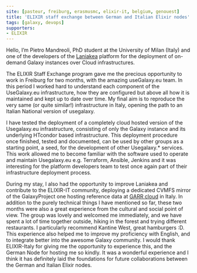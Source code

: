 ```yaml
---
site: [pasteur, freiburg, erasmusmc, elixir-it, belgium, genouest]
title: 'ELIXIR staff exchange between German and Italian Elixir nodes'
tags: [galaxy, devops]
supporters:
- ELIXIR
---
```


Hello, I’m Pietro Mandreoli, PhD student at the University of Milan (Italy) and one of the developers of the [Laniakea](laniakea-elixir-it.github.io) platform for the deployment of on-demand Galaxy instances over Cloud infrastructures.

The ELIXIR Staff Exchange program gave me the precious opportunity to work in Freiburg for two months, with the amazing useGalaxy.eu team. 
In this period I worked hard to understand each component of the UseGalaxy.eu infrastructure, how they are configured but above all how it is maintained and kept up to date over time.
My final aim is to reproduce the very same (or quite similar!) infrastructure in Italy, opening the path to an Italian National version of usegalaxy. 

I have tested the deployment of a completely cloud hosted version of the Usegalaxy.eu infrastructure, consisting of only the Galaxy instance and its underlying HTcondor based infrastructure. This deployment procedure once finished, tested and documented, can be used by other groups as a starting point, a seed, for the development  of other  Usegalaxy.\* services.
This work allowed me to become familiar with the software used to operate and maintain Usegalaxy.eu e.g. Terraform, Ansible, Jenkins and it was interesting for the platform developers team to test once again part of their infrastructure deployment process.

During my stay, I also had the opportunity to improve Laniakea and contribute to the ELIXIR-IT community, deploying a dedicated CVMFS mirror of the GalaxyProject one hosting reference data at [GARR cloud](https://cloud.garr.it) in Italy.
In addition to the purely technical things I have mentioned so far, these two months were also a great experience from the cultural and social point of view. 
The group was lovely and welcomed me immediately, and we have spent a lot of time together outside, hiking in the forest and trying different restaurants. I particularly recommend Kantine West, great hamburgers :D.
This experience also helped me to improve my proficiency with English, and to integrate better into the awesome Galaxy community.
I would thank ELIXIR-Italy  for giving me the opportunity to experience this, and the German Node for hosting me so kindly. It was a wonderful experience and I think it has definitely laid the foundations for future collaborations between the German and Italian Elixir nodes.
